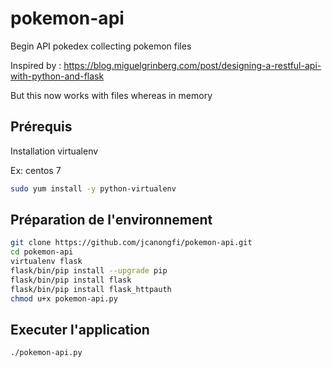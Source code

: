 # pokemon-api

Begin API pokedex collecting pokemon files

Inspired by : https://blog.miguelgrinberg.com/post/designing-a-restful-api-with-python-and-flask

But this now works with files whereas in memory

## Prérequis

Installation virtualenv

Ex: centos 7 
```bash
sudo yum install -y python-virtualenv
```

## Préparation de l'environnement

```bash
git clone https://github.com/jcanongfi/pokemon-api.git
cd pokemon-api
virtualenv flask
flask/bin/pip install --upgrade pip
flask/bin/pip install flask
flask/bin/pip install flask_httpauth
chmod u+x pokemon-api.py
```

## Executer l'application

```bash
./pokemon-api.py
```

